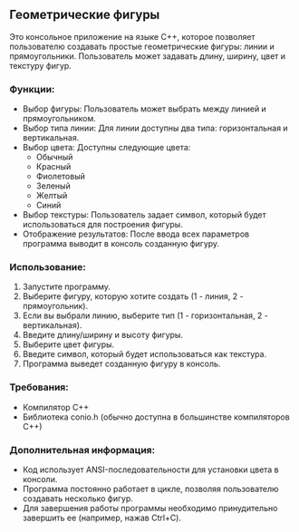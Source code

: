 ## Геометрические фигуры

Это консольное приложение на языке C++, которое позволяет пользователю создавать простые геометрические фигуры: линии и прямоугольники. Пользователь может задавать длину, ширину, цвет и текстуру фигур.

### Функции:

- Выбор фигуры: Пользователь может выбрать между линией и прямоугольником.
- Выбор типа линии: Для линии доступны два типа: горизонтальная и вертикальная.
- Выбор цвета: Доступны следующие цвета:
  * Обычный
  * Красный
  * Фиолетовый
  * Зеленый
  * Желтый
  * Синий
- Выбор текстуры: Пользователь задает символ, который будет использоваться для построения фигуры.
- Отображение результатов: После ввода всех параметров программа выводит в консоль созданную фигуру.

### Использование:

1. Запустите программу.
2. Выберите фигуру, которую хотите создать (1 - линия, 2 - прямоугольник).
3. Если вы выбрали линию, выберите тип (1 - горизонтальная, 2 - вертикальная).
4. Введите длину/ширину и высоту фигуры.
5. Выберите цвет фигуры.
6. Введите символ, который будет использоваться как текстура.
7. Программа выведет созданную фигуру в консоль.

### Требования:

- Компилятор C++
- Библиотека conio.h (обычно доступна в большинстве компиляторов C++)

### Дополнительная информация:

- Код использует ANSI-последовательности для установки цвета в консоли. 
- Программа постоянно работает в цикле, позволяя пользователю создавать несколько фигур.
- Для завершения работы программы необходимо принудительно завершить ее (например, нажав Ctrl+C).
